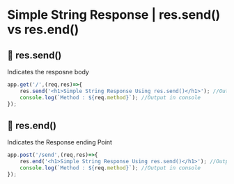 # Simple String Response | res.send() vs res.end()
## 🤔 res.send()
Indicates the resposne body
```javascript
app.get('/',(req,res)=>{
    res.send('<h1>Simple String Response Using res.send()</h1>'); //Output in Browser
    console.log(`Method : ${req.method}`); //Output in console
});
```

## 🤔 res.end()
Indicates the Response ending Point
```javascript
app.post('/send',(req,res)=>{
    res.end('<h1>Simple String Response Using res.send()</h1>'); //Output in Browser
    console.log(`Method : ${req.method}`); //Output in console
});
```
